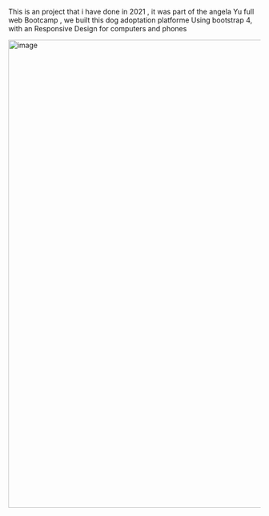 This is an project that i have done in 2021 , it was part of the angela Yu full web Bootcamp , we built this dog adoptation platforme 
Using bootstrap 4, with an Responsive Design for computers and phones 

<img width="1905" height="933" alt="image" src="https://github.com/user-attachments/assets/a45a2780-aea9-4400-830c-5df565441179" />
